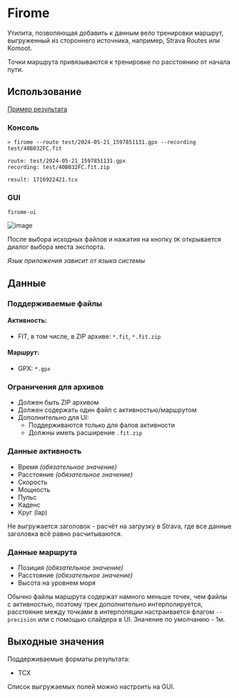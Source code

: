 # Firome

Утилита, позволяющая добавить к данным вело тренировки маршрут,
выгруженный из стороннего источника, например, Strava Routes или Komoot.

Точки маршрута привязываются к тренировке по расстоянию от начала пути.

## Использование

[Пример результата](https://www.strava.com/activities/11471378450)

### Консоль

```shell
> firome --route test/2024-05-21_1597851131.gpx --recording test/40B032FC.fit

route: test/2024-05-21_1597851131.gpx
recording: test/40B032FC.fit.zip

result: 1716922421.tcx
```

### GUI

```shell
firome-ui
```
![image](https://github.com/outcatcher/firome/assets/8591561/f031bbf0-9c73-48eb-a227-9cda170eed6b)


После выбора исходных файлов и нажатия на кнопку `OK` открывается диалог выбора места экспорта.

_Язык приложения зависит от языка системы_

## Данные

### Поддерживаемые файлы

#### Активность:

- FIT, в том числе, в ZIP архиве: `*.fit`, `*.fit.zip`

#### Маршрут:

- GPX: `*.gpx`

### Ограничения для архивов

- Должен быть ZIP архивом
- Должен содержать один файл с активностью/маршрутом
- Дополнительно для UI:
  - Поддерживаются только для фалов активности 
  - Должны иметь расширение `.fit.zip`


### Данные активность

- Время _(обязательное значение)_
- Расстояние _(обязательное значение)_
- Скорость
- Мощность
- Пульс
- Каденс
- Круг (lap)

Не выгружается заголовок - расчёт на загрузку в Strava, где все данные заголовка всё равно расчитываются.

### Данные маршрута

- Позиция _(обязательное значение)_
- Расстояние _(обязательное значение)_
- Высота на уровнем моря

Обычно файлы маршрута содержат намного меньше точек, чем файлы с активностью, поэтому трек дополнительно
интерполируется,
расстояние между точками в интерполяции настраивается флагом `--precision` или с помощью слайдера в UI.
Значение по умолчанию - 1м.

## Выходные значения

Поддерживаемые форматы результата:

- TCX

Список выгружаемых полей можно настроить на GUI.
